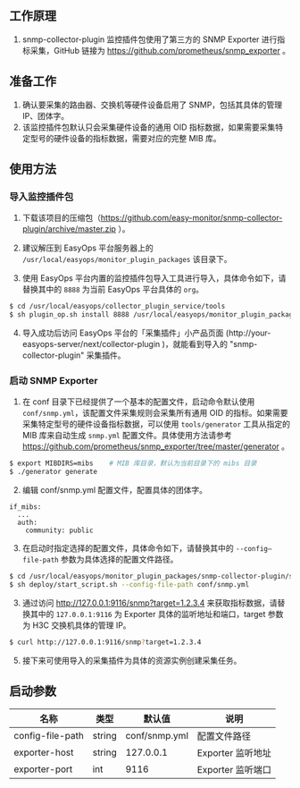 ## 工作原理

1. snmp-collector-plugin 监控插件包使用了第三方的 SNMP Exporter 进行指标采集，GitHub 链接为 https://github.com/prometheus/snmp_exporter 。

## 准备工作

1. 确认要采集的路由器、交换机等硬件设备启用了 SNMP，包括其具体的管理 IP、团体字。
2. 该监控插件包默认只会采集硬件设备的通用 OID 指标数据，如果需要采集特定型号的硬件设备的指标数据，需要对应的完整 MIB 库。

## 使用方法

### 导入监控插件包

1. 下载该项目的压缩包（https://github.com/easy-monitor/snmp-collector-plugin/archive/master.zip ）。

2. 建议解压到 EasyOps 平台服务器上的 `/usr/local/easyops/monitor_plugin_packages` 该目录下。

3. 使用 EasyOps 平台内置的监控插件包导入工具进行导入，具体命令如下，请替换其中的 `8888` 为当前 EasyOps 平台具体的 `org`。

```sh
$ cd /usr/local/easyops/collector_plugin_service/tools
$ sh plugin_op.sh install 8888 /usr/local/easyops/monitor_plugin_packages/snmp-collector-plugin
```

4. 导入成功后访问 EasyOps 平台的「采集插件」小产品页面 (http://your-easyops-server/next/collector-plugin )，就能看到导入的 "snmp-collector-plugin" 采集插件。

### 启动 SNMP Exporter

1. 在 conf 目录下已经提供了一个基本的配置文件，启动命令默认使用 `conf/snmp.yml`，该配置文件采集规则会采集所有通用 OID 的指标。如果需要采集特定型号的硬件设备指标数据，可以使用 `tools/generator` 工具从指定的 MIB 库来自动生成 `snmp.yml` 配置文件。具体使用方法请参考 https://github.com/prometheus/snmp_exporter/tree/master/generator 。

```sh
$ export MIBDIRS=mibs    # MIB 库目录，默认为当前目录下的 mibs 目录
$ ./generator generate
```

2. 编辑 conf/snmp.yml 配置文件，配置具体的团体字。

```
if_mibs:
  ...
  auth:
    community: public
```

3. 在启动时指定选择的配置文件，具体命令如下，请替换其中的 `--config—file-path` 参数为具体选择的配置文件路径。

```sh
$ cd /usr/local/easyops/monitor_plugin_packages/snmp-collector-plugin/script
$ sh deploy/start_script.sh --config-file-path conf/snmp.yml
```

3. 通过访问 http://127.0.0.1:9116/snmp?target=1.2.3.4 来获取指标数据，请替换其中的 `127.0.0.1:9116` 为 Exporter 具体的监听地址和端口，target 参数为 H3C 交换机具体的管理 IP。

```sh
$ curl http://127.0.0.1:9116/snmp?target=1.2.3.4 
```

5. 接下来可使用导入的采集插件为具体的资源实例创建采集任务。

## 启动参数

| 名称 | 类型 | 默认值 | 说明 |
| ---- | ---- | ---- | ---- |
| config-file-path | string | conf/snmp.yml | 配置文件路径 |
| exporter-host | string | 127.0.0.1 | Exporter 监听地址 |
| exporter-port | int | 9116 | Exporter 监听端口 |
